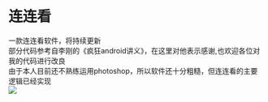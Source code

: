 连连看
========

一款连连看软件，将持续更新<br>
部分代码参考自李刚的《疯狂android讲义》，在这里对他表示感谢,也欢迎各位对我的代码进行改良<br>
由于本人目前还不熟练运用photoshop，所以软件还十分粗糙，但连连看的主要逻辑已经实现<br>
![](https://github.com/Sasure/LinkGame/raw/master/tmp/first_UI.png)
